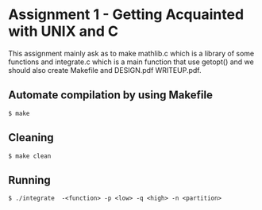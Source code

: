 # Assignment 1 - Getting Acquainted with UNIX and C
This assignment mainly ask as to make mathlib.c which is a library of some functions and integrate.c which is a main function that use getopt() and we should also create Makefile and DESIGN.pdf WRITEUP.pdf.

## Automate compilation by using Makefile
```
$ make
```

## Cleaning
```
$ make clean
```

## Running

```
$ ./integrate  -<function> -p <low> -q <high> -n <partition>
```
